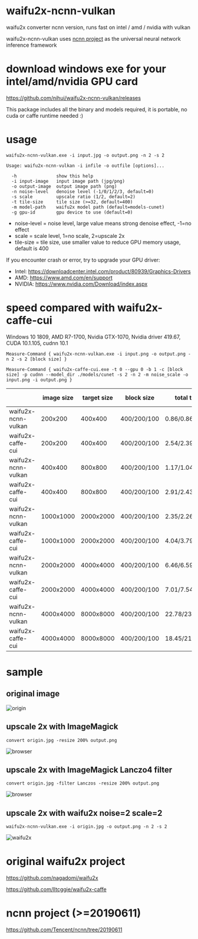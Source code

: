 # waifu2x-ncnn-vulkan
waifu2x converter ncnn version, runs fast on intel / amd / nvidia with vulkan

waifu2x-ncnn-vulkan uses [ncnn project](https://github.com/Tencent/ncnn) as the universal neural network inference framework

# download windows exe for your intel/amd/nvidia GPU card
https://github.com/nihui/waifu2x-ncnn-vulkan/releases

This package includes all the binary and models required, it is portable, no cuda or caffe runtime needed :)

# usage
```
waifu2x-ncnn-vulkan.exe -i input.jpg -o output.png -n 2 -s 2
```

```
Usage: waifu2x-ncnn-vulkan -i infile -o outfile [options]...

  -h               show this help
  -i input-image   input image path (jpg/png)
  -o output-image  output image path (png)
  -n noise-level   denoise level (-1/0/1/2/3, default=0)
  -s scale         upscale ratio (1/2, default=2)
  -t tile-size     tile size (>=32, default=400)
  -m model-path    waifu2x model path (default=models-cunet)
  -g gpu-id        gpu device to use (default=0)
```
* noise-level = noise level, large value means strong denoise effect, -1=no effect
* scale = scale level, 1=no scale, 2=upscale 2x
* tile-size = tile size, use smaller value to reduce GPU memory usage, default is 400

If you encounter crash or error, try to upgrade your GPU driver:
  - Intel: https://downloadcenter.intel.com/product/80939/Graphics-Drivers
  - AMD: https://www.amd.com/en/support
  - NVIDIA: https://www.nvidia.com/Download/index.aspx

# speed compared with waifu2x-caffe-cui

Windows 10 1809, AMD R7-1700, Nvidia GTX-1070, Nvidia driver 419.67, CUDA 10.1.105, cudnn 10.1

```
Measure-Command { waifu2x-ncnn-vulkan.exe -i input.png -o output.png -n 2 -s 2 [block size] }
```
```
Measure-Command { waifu2x-caffe-cui.exe -t 0 --gpu 0 -b 1 -c [block size] -p cudnn --model_dir ./models/cunet -s 2 -n 2 -m noise_scale -o input.png -i output.png }
```

||image size|target size|block size|total time(s)|GPU memory(MB)|
|---|---|---|---|---|---|
|waifu2x-ncnn-vulkan|200x200|400x400|400/200/100|0.86/0.86/0.82|638/638/197|
|waifu2x-caffe-cui|200x200|400x400|400/200/100|2.54/2.39/2.36|3017/936/843|
|waifu2x-ncnn-vulkan|400x400|800x800|400/200/100|1.17/1.04/1.02|2430/638/197|
|waifu2x-caffe-cui|400x400|800x800|400/200/100|2.91/2.43/2.7|3202/1389/1178|
|waifu2x-ncnn-vulkan|1000x1000|2000x2000|400/200/100|2.35/2.26/2.46|2430/638/197|
|waifu2x-caffe-cui|1000x1000|2000x2000|400/200/100|4.04/3.79/4.35|3258/1582/1175|
|waifu2x-ncnn-vulkan|2000x2000|4000x4000|400/200/100|6.46/6.59/7.49|2430/686/213|
|waifu2x-caffe-cui|2000x2000|4000x4000|400/200/100|7.01/7.54/10.11|3258/1499/1200|
|waifu2x-ncnn-vulkan|4000x4000|8000x8000|400/200/100|22.78/23.78/27.61|2448/654/213|
|waifu2x-caffe-cui|4000x4000|8000x8000|400/200/100|18.45/21.85/31.82|3325/1652/1236|

# sample
## original image
![origin](https://raw.githubusercontent.com/nihui/waifu2x-ncnn-vulkan/master/0.jpg)
## upscale 2x with ImageMagick
```
convert origin.jpg -resize 200% output.png
```
![browser](https://raw.githubusercontent.com/nihui/waifu2x-ncnn-vulkan/master/1.png)
## upscale 2x with ImageMagick Lanczo4 filter
```
convert origin.jpg -filter Lanczos -resize 200% output.png
```
![browser](https://raw.githubusercontent.com/nihui/waifu2x-ncnn-vulkan/master/4.png)
## upscale 2x with waifu2x noise=2 scale=2
```
waifu2x-ncnn-vulkan.exe -i origin.jpg -o output.png -n 2 -s 2
```
![waifu2x](https://raw.githubusercontent.com/nihui/waifu2x-ncnn-vulkan/master/2.png)

# original waifu2x project
https://github.com/nagadomi/waifu2x

https://github.com/lltcggie/waifu2x-caffe

# ncnn project (>=20190611)
https://github.com/Tencent/ncnn/tree/20190611
